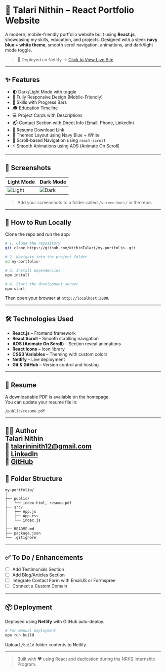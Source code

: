 
# 💼 Talari Nithin – React Portfolio Website

A modern, mobile-friendly portfolio website built using **React.js**, showcasing my skills, education, and projects. Designed with a sleek **navy blue + white theme**, smooth scroll navigation, animations, and dark/light mode toggle.

> 🚀 Deployed on Netlify → [Click to View Live Site](https://nrivaled-jelly-65d51b.netlify.app)

---

## ✨ Features

- 🌓 Dark/Light Mode with toggle
- 📱 Fully Responsive Design (Mobile-Friendly)
- 🧠 Skills with Progress Bars
- 🎓 Education Timeline
- 💻 Project Cards with Descriptions
- 📬 Contact Section with Direct Info (Email, Phone, LinkedIn)
- 📄 Resume Download Link
- 🎨 Themed Layout using Navy Blue + White
- 🔁 Scroll-based Navigation using `react-scroll`
- ⚡ Smooth Animations using AOS (Animate On Scroll)

---

## 📸 Screenshots

| Light Mode | Dark Mode |
|------------|-----------|
| ![Light](./screenshots/light-mode.png) | ![Dark](./screenshots/dark-mode.png) |

> Add your screenshots to a folder called `/screenshots/` in the repo.

---

## 🚀 How to Run Locally

Clone the repo and run the app:

```bash
# 1. Clone the repository
git clone https://github.com/NithinTalari/my-portfolio-.git

# 2. Navigate into the project folder
cd my-portfolio-

# 3. Install dependencies
npm install

# 4. Start the development server
npm start
```

Then open your browser at `http://localhost:3000`.

---

## 🛠 Technologies Used

- **React.js** – Frontend framework
- **React Scroll** – Smooth scrolling navigation
- **AOS (Animate On Scroll)** – Section reveal animations
- **React Icons** – Icon library
- **CSS3 Variables** – Theming with custom colors
- **Netlify** – Live deployment
- **Git & GitHub** – Version control and hosting

---

## 📄 Resume

A downloadable PDF is available on the homepage.  
You can update your resume file in:  
```
/public/resume.pdf
```

---

🙋‍♂️ Author  
**Talari Nithin**  
📧 talarininith12@gmail.com  
🔗 [LinkedIn](https://www.linkedin.com/in/nithin-talari-416569268)  
🔗 [GitHub](https://github.com/NithinTalari)
---

## 📌 Folder Structure

```
my-portfolio/
│
├── public/
│   └── index.html, resume.pdf
├── src/
│   ├── App.js
│   ├── App.css
│   └── index.js
│
├── README.md
├── package.json
└── .gitignore
```

---

## ✅ To Do / Enhancements

- [ ] Add Testimonials Section
- [ ] Add Blog/Articles Section
- [ ] Integrate Contact Form with EmailJS or Formspree
- [ ] Connect a Custom Domain

---

## 📦 Deployment

Deployed using **Netlify** with GitHub auto-deploy.

```bash
# For manual deployment
npm run build
```

Upload `/build` folder contents to Netlify.

---

> Built with ❤️ using React and dedication during the NRKS Internship Program.
